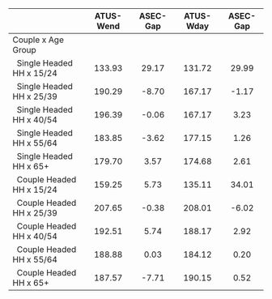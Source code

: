 
|                      |    ATUS-Wend |     ASEC-Gap |    ATUS-Wday |     ASEC-Gap |
| -------------------- | :----------: | :----------: | :----------: | :----------: |
| Couple x Age Group   |              |              |              |              |
| &nbsp;&nbsp;Single Headed HH x 15/24 |       133.93 |        29.17 |       131.72 |        29.99 |
| &nbsp;&nbsp;Single Headed HH x 25/39 |       190.29 |        -8.70 |       167.17 |        -1.17 |
| &nbsp;&nbsp;Single Headed HH x 40/54 |       196.39 |        -0.06 |       167.17 |         3.23 |
| &nbsp;&nbsp;Single Headed HH x 55/64 |       183.85 |        -3.62 |       177.15 |         1.26 |
| &nbsp;&nbsp;Single Headed HH x 65+ |       179.70 |         3.57 |       174.68 |         2.61 |
| &nbsp;&nbsp;Couple Headed HH x 15/24 |       159.25 |         5.73 |       135.11 |        34.01 |
| &nbsp;&nbsp;Couple Headed HH x 25/39 |       207.65 |        -0.38 |       208.01 |        -6.02 |
| &nbsp;&nbsp;Couple Headed HH x 40/54 |       192.51 |         5.74 |       188.17 |         2.92 |
| &nbsp;&nbsp;Couple Headed HH x 55/64 |       188.88 |         0.03 |       184.12 |         0.20 |
| &nbsp;&nbsp;Couple Headed HH x 65+ |       187.57 |        -7.71 |       190.15 |         0.52 |

